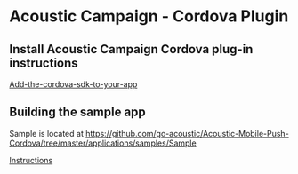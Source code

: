 # Acoustic Campaign - Cordova Plugin

## Install Acoustic Campaign Cordova plug-in instructions

[Add-the-cordova-sdk-to-your-app](https://developer.goacoustic.com/acoustic-campaign/docs/add-the-cordova-sdk-to-your-app)


## Building the sample app
Sample is located at https://github.com/go-acoustic/Acoustic-Mobile-Push-Cordova/tree/master/applications/samples/Sample

[Instructions](https://github.com/go-acoustic/Acoustic-Mobile-Push-Cordova/blob/master/applications/samples/Sample/README.md)
